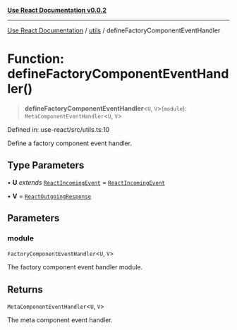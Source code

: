 [**Use React Documentation v0.0.2**](../../README.md)

***

[Use React Documentation](../../modules.md) / [utils](../README.md) / defineFactoryComponentEventHandler

# Function: defineFactoryComponentEventHandler()

> **defineFactoryComponentEventHandler**\<`U`, `V`\>(`module`): `MetaComponentEventHandler`\<`U`, `V`\>

Defined in: use-react/src/utils.ts:10

Define a factory component event handler.

## Type Parameters

• **U** *extends* [`ReactIncomingEvent`](../../declarations/type-aliases/ReactIncomingEvent.md) = [`ReactIncomingEvent`](../../declarations/type-aliases/ReactIncomingEvent.md)

• **V** = [`ReactOutgoingResponse`](../../declarations/type-aliases/ReactOutgoingResponse.md)

## Parameters

### module

`FactoryComponentEventHandler`\<`U`, `V`\>

The factory component event handler module.

## Returns

`MetaComponentEventHandler`\<`U`, `V`\>

The meta component event handler.

